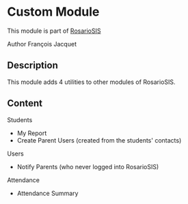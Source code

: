 # Custom Module

This module is part of [RosarioSIS](https://www.rosariosis.org)

Author François Jacquet

## Description

This module adds 4 utilities to other modules of RosarioSIS.

## Content

Students

- My Report
- Create Parent Users (created from the students' contacts)

Users

- Notify Parents (who never logged into RosarioSIS)

Attendance

- Attendance Summary
